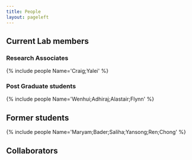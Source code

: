 ```yaml
---
title: People
layout: pageleft
---
```


<div class="other" markdown=1>


## Current Lab members


### Research Associates
{% include people Name='Craig;Yalei' %}



### Post Graduate students 

{% include people Name='Wenhui;Adhiraj;Alastair;Flynn' %}

<!--- [Wenhui Zhang](https://www.carnegie-trust.org/alumni/wenhui-zhang-2/): Doctoral Student funded by [Carnegie Trust ](https://www.carnegie-trust.org/).

- [Adhiraj Mondal](https://www.gla.ac.uk/pgrs/adhirajmandal/): Doctoral Students funded by [EPSRC](https://www.ukri.org/councils/epsrc/).
 
- [Alastair Gemmel](https://www.gla.ac.uk/subjects/medicine/staff/index.html/staffcontact/person/4edfe9e08197): Part time doctoral student and Principal Clinical Scientist, Nuclear Medicine, NHS Greater Glasgow and Clyde and funded by NHSGGC Bursary.
 
- [Flynn Gewirtz-O'Reilly](https://www.linkedin.com/in/flynn-gewirtz-o-reilly-ba8431101/?originalSubdomain=uk): Doctoral Student funded by [Canon](https://research.eu.medical.canon/) and [EPSRC](https://www.ukri.org/councils/epsrc/).

-->

## Former students 

{% include people Name='Maryam;Bader;Saliha;Yansong;Ren;Chong' %}


<!--* [Bader Al-Ruwali](https://www.ju.edu.sa/en/colleges/science-college/college-of-science/departments/department-of-mathematics/department-members/statistics/): Currently Assistant Professor at the Department of Statistics, Jouf University, Saudi Arabia.
 
* [Saliha Alghamdi](https://cemse.kaust.edu.sa/stat/people/person/salihah-s-alghamdi): Currently Post Doctoral Researcher at Department of Statistics, KAUST, Saudi Arabia.

* [Maryam Al Alawi](https://www.squ.edu.om/Portals/8/CV/Statistics/Maryam%20Al-AlawiCV.pdf?ver=2020-01-23-101749-377): Currently Assistant Professor at Department of Statistics,  Sultan Qaboos University, Oman.

* [Yansong Cheng](https://www.linkedin.com/in/yansongcheng/): Currently  Associate Director Biostatistics at Alnylam Pharmaceuticals.

* Chong Liu

*  [Dan Ren](https://udayton.edu/directory/artssciences/mathematics/ren_dan.php): Currently Associate Professor at University of Dayton, Ohio, USA.

-->

## Collaborators



</div>